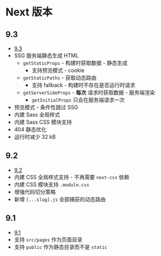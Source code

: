 # Next 版本

## 9.3
* [9.3](https://nextjs.org/blog/next-9-3)
* SSG 服务端静态生成 HTML
  * `getStaticProps` -  构建时获取数据 - 静态生成
    * 支持预览模式 - cookie
  * `getStaticPaths` - 获取动态路由
    * 支持 fallback - 构建时不存在是否运行时请求
  * `getServerSideProps` - __每次__ 请求时获取数据 - 服务端渲染
    * `getInitialProps` 只会在服务端请求一次
* 预览模式 - 条件性跳过 SSG
* 内建 Sass 全局样式
* 内建 Sass CSS 模块支持
* 404 静态优化
* 运行时减少 32 kB

## 9.2
* [9.2](https://nextjs.org/blog/next-9-2)
* 内建 CSS 全局样式支持 - 不再需要 `next-css` 依赖
* 内建 CSS 模块支持 `.module.css`
* 增强代码切分策略
* 新增 `[...slug].js` 全部捕获的动态路由

## 9.1
* [9.1](https://nextjs.org/blog/next-9-1)
* 支持 `src/pages` 作为页面目录
* 支持 `public` 作为静态目录而不是 `static`
